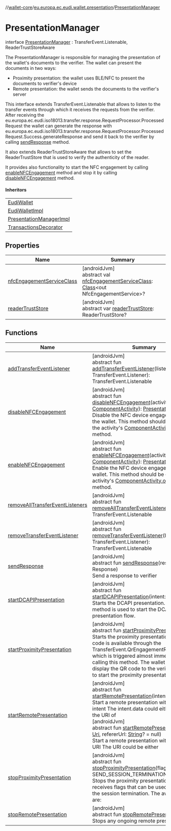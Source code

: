 //[wallet-core](../../../index.md)/[eu.europa.ec.eudi.wallet.presentation](../index.md)/[PresentationManager](index.md)

# PresentationManager

interface [PresentationManager](index.md) : TransferEvent.Listenable, ReaderTrustStoreAware

The PresentationManager is responsible for managing the presentation of the wallet's documents to the verifier. The wallet can present the documents in two ways:

- 
   Proximity presentation: the wallet uses BLE/NFC to present the documents to verifier's device
- 
   Remote presentation: the wallet sends the documents to the verifier's server

This interface extends TransferEvent.Listenable that allows to listen to the transfer events through which it receives the requests from the verifier. After receiving the eu.europa.ec.eudi.iso18013.transfer.response.RequestProcessor.ProcessedRequest the wallet can generate the response with eu.europa.ec.eudi.iso18013.transfer.response.RequestProcessor.ProcessedRequest.Success.generateResponse and send it back to the verifier by calling [sendResponse](send-response.md) method.

It also extends ReaderTrustStoreAware that allows to set the ReaderTrustStore that is used to verify the authenticity of the reader.

It provides also functionality to start the NFC engagement by calling [enableNFCEngagement](enable-n-f-c-engagement.md) method and stop it by calling [disableNFCEngagement](disable-n-f-c-engagement.md) method.

#### Inheritors

| |
|---|
| [EudiWallet](../../eu.europa.ec.eudi.wallet/-eudi-wallet/index.md) |
| [EudiWalletImpl](../../eu.europa.ec.eudi.wallet/-eudi-wallet-impl/index.md) |
| [PresentationManagerImpl](../-presentation-manager-impl/index.md) |
| [TransactionsDecorator](../../eu.europa.ec.eudi.wallet.transactionLogging.presentation/-transactions-decorator/index.md) |

## Properties

| Name | Summary |
|---|---|
| [nfcEngagementServiceClass](nfc-engagement-service-class.md) | [androidJvm]<br>abstract val [nfcEngagementServiceClass](nfc-engagement-service-class.md): [Class](https://developer.android.com/reference/kotlin/java/lang/Class.html)&lt;out NfcEngagementService&gt;? |
| [readerTrustStore](../../eu.europa.ec.eudi.wallet.transactionLogging.presentation/-transactions-decorator/index.md#1164183302%2FProperties%2F1615067946) | [androidJvm]<br>abstract var [readerTrustStore](../../eu.europa.ec.eudi.wallet.transactionLogging.presentation/-transactions-decorator/index.md#1164183302%2FProperties%2F1615067946): ReaderTrustStore? |

## Functions

| Name | Summary |
|---|---|
| [addTransferEventListener](../../eu.europa.ec.eudi.wallet.transactionLogging.presentation/-transactions-decorator/index.md#-1321081126%2FFunctions%2F1615067946) | [androidJvm]<br>abstract fun [addTransferEventListener](../../eu.europa.ec.eudi.wallet.transactionLogging.presentation/-transactions-decorator/index.md#-1321081126%2FFunctions%2F1615067946)(listener: TransferEvent.Listener): TransferEvent.Listenable |
| [disableNFCEngagement](disable-n-f-c-engagement.md) | [androidJvm]<br>abstract fun [disableNFCEngagement](disable-n-f-c-engagement.md)(activity: [ComponentActivity](https://developer.android.com/reference/kotlin/androidx/activity/ComponentActivity.html)): [PresentationManager](index.md)<br>Disable the NFC device engagement for the wallet. This method should be called in the activity's [ComponentActivity.onPause](https://developer.android.com/reference/kotlin/androidx/activity/ComponentActivity.html#onpause) method. |
| [enableNFCEngagement](enable-n-f-c-engagement.md) | [androidJvm]<br>abstract fun [enableNFCEngagement](enable-n-f-c-engagement.md)(activity: [ComponentActivity](https://developer.android.com/reference/kotlin/androidx/activity/ComponentActivity.html)): [PresentationManager](index.md)<br>Enable the NFC device engagement for the wallet. This method should be called in the activity's [ComponentActivity.onResume](https://developer.android.com/reference/kotlin/androidx/activity/ComponentActivity.html#onresume) method. |
| [removeAllTransferEventListeners](index.md#-812467576%2FFunctions%2F1615067946) | [androidJvm]<br>abstract fun [removeAllTransferEventListeners](index.md#-812467576%2FFunctions%2F1615067946)(): TransferEvent.Listenable |
| [removeTransferEventListener](../../eu.europa.ec.eudi.wallet.transactionLogging.presentation/-transactions-decorator/index.md#1314902509%2FFunctions%2F1615067946) | [androidJvm]<br>abstract fun [removeTransferEventListener](../../eu.europa.ec.eudi.wallet.transactionLogging.presentation/-transactions-decorator/index.md#1314902509%2FFunctions%2F1615067946)(listener: TransferEvent.Listener): TransferEvent.Listenable |
| [sendResponse](send-response.md) | [androidJvm]<br>abstract fun [sendResponse](send-response.md)(response: Response)<br>Send a response to verifier |
| [startDCAPIPresentation](start-d-c-a-p-i-presentation.md) | [androidJvm]<br>abstract fun [startDCAPIPresentation](start-d-c-a-p-i-presentation.md)(intent: [Intent](https://developer.android.com/reference/kotlin/android/content/Intent.html))<br>Starts the DCAPI presentation. This method is used to start the DCAPI presentation flow. |
| [startProximityPresentation](start-proximity-presentation.md) | [androidJvm]<br>abstract fun [startProximityPresentation](start-proximity-presentation.md)()<br>Starts the proximity presentation. The QR code is available through the TransferEvent.QrEngagementReady event which is triggered almost immediately after calling this method. The wallet should display the QR code to the verifier in order to start the proximity presentation. |
| [startRemotePresentation](start-remote-presentation.md) | [androidJvm]<br>abstract fun [startRemotePresentation](start-remote-presentation.md)(intent: [Intent](https://developer.android.com/reference/kotlin/android/content/Intent.html))<br>Start a remote presentation with the given intent The intent.data could either contain the URI of<br>[androidJvm]<br>abstract fun [startRemotePresentation](start-remote-presentation.md)(uri: [Uri](https://developer.android.com/reference/kotlin/android/net/Uri.html), refererUrl: [String](https://kotlinlang.org/api/latest/jvm/stdlib/kotlin-stdlib/kotlin/-string/index.html)? = null)<br>Start a remote presentation with the given URI The URI could be either |
| [stopProximityPresentation](stop-proximity-presentation.md) | [androidJvm]<br>abstract fun [stopProximityPresentation](stop-proximity-presentation.md)(flags: [Int](https://kotlinlang.org/api/latest/jvm/stdlib/kotlin-stdlib/kotlin/-int/index.html) = SEND_SESSION_TERMINATION_MESSAGE)<br>Stops the proximity presentation. Method receives flags that can be used to control the session termination. The available flags are: |
| [stopRemotePresentation](stop-remote-presentation.md) | [androidJvm]<br>abstract fun [stopRemotePresentation](stop-remote-presentation.md)()<br>Stops any ongoing remote presentation |
